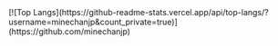 
<div style="text-align">
  [![Top Langs](https://github-readme-stats.vercel.app/api/top-langs/?username=minechanjp&count_private=true)](https://github.com/minechanjp)
</div>
